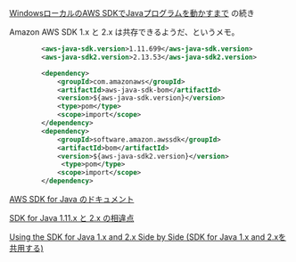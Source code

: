 [WindowsローカルのAWS SDKでJavaプログラムを動かすまで](https://qiita.com/e99h2121/items/7b153c12f61470ffdf48) の続き

Amazon AWS SDK 1.x と 2.x は共存できるようだ、というメモ。

```pom.xml
        <aws-java-sdk.version>1.11.699</aws-java-sdk.version>
        <aws-java-sdk2.version>2.13.53</aws-java-sdk2.version>

        <dependency>
            <groupId>com.amazonaws</groupId>
            <artifactId>aws-java-sdk-bom</artifactId>
            <version>${aws-java-sdk.version}</version>
            <type>pom</type>
            <scope>import</scope>
        </dependency>
        <dependency>
            <groupId>software.amazon.awssdk</groupId>
            <artifactId>bom</artifactId>
            <version>${aws-java-sdk2.version}</version>
             <type>pom</type>
            <scope>import</scope>
        </dependency>
```

[AWS SDK for Java のドキュメント](https://docs.aws.amazon.com/sdk-for-java/index.html)

[SDK for Java 1.11.x と 2.x の相違点](https://docs.aws.amazon.com/ja_jp/sdk-for-java/v2/migration-guide/whats-different.html)

[Using the SDK for Java 1.x and 2.x Side by Side (SDK for Java 1.x and 2.xを共用する)](https://docs.aws.amazon.com/sdk-for-java/v2/migration-guide/side-by-side.html)

